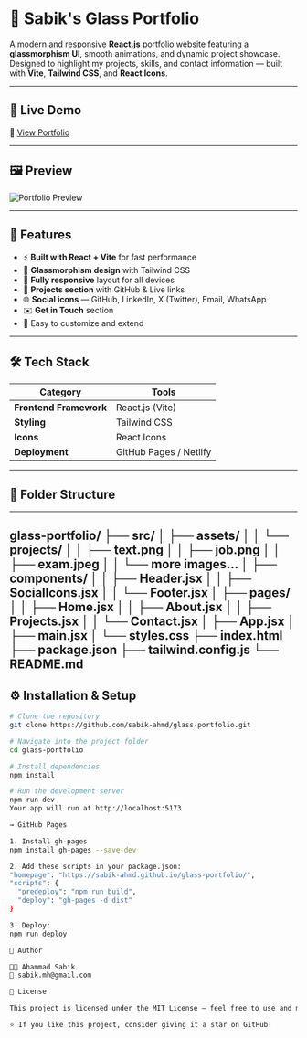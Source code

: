 # 💠 Sabik's Glass Portfolio

A modern and responsive **React.js** portfolio website featuring a **glassmorphism UI**, smooth animations, and dynamic project showcase.  
Designed to highlight my projects, skills, and contact information — built with **Vite**, **Tailwind CSS**, and **React Icons**.

---

## 🚀 Live Demo

🔗 [View Portfolio](https://sabik-ahmd.github.io/glass-portfolio/)

---

## 🖼️ Preview

![Portfolio Preview](https://via.placeholder.com/1200x600?text=Portfolio+Preview)

---

## 🧠 Features

- ⚡ **Built with React + Vite** for fast performance
- 🎨 **Glassmorphism design** with Tailwind CSS
- 📱 **Fully responsive** layout for all devices
- 💼 **Projects section** with GitHub & Live links
- 🌐 **Social icons** — GitHub, LinkedIn, X (Twitter), Email, WhatsApp
- ✉️ **Get in Touch** section
- 🧩 Easy to customize and extend

---

## 🛠️ Tech Stack

| Category               | Tools                  |
| ---------------------- | ---------------------- |
| **Frontend Framework** | React.js (Vite)        |
| **Styling**            | Tailwind CSS           |
| **Icons**              | React Icons            |
| **Deployment**         | GitHub Pages / Netlify |

---

## 📂 Folder Structure
---
glass-portfolio/
├── src/
│ ├── assets/
│ │ └── projects/
│ │ ├── text.png
│ │ ├── job.png
│ │ ├── exam.jpeg
│ │ └── more images...
│ ├── components/
│ │ ├── Header.jsx
│ │ ├── SocialIcons.jsx
│ │ └── Footer.jsx
│ ├── pages/
│ │ ├── Home.jsx
│ │ ├── About.jsx
│ │ ├── Projects.jsx
│ │ └── Contact.jsx
│ ├── App.jsx
│ ├── main.jsx
│ └── styles.css
├── index.html
├── package.json
├── tailwind.config.js
└── README.md
---

## ⚙️ Installation & Setup

```bash
# Clone the repository
git clone https://github.com/sabik-ahmd/glass-portfolio.git

# Navigate into the project folder
cd glass-portfolio

# Install dependencies
npm install

# Run the development server
npm run dev
Your app will run at http://localhost:5173

→ GitHub Pages

1. Install gh-pages
npm install gh-pages --save-dev

2. Add these scripts in your package.json:
"homepage": "https://sabik-ahmd.github.io/glass-portfolio/",
"scripts": {
  "predeploy": "npm run build",
  "deploy": "gh-pages -d dist"
}

3. Deploy:
npm run deploy

👤 Author

👨‍💻 Ahammad Sabik
📧 sabik.mh@gmail.com

🪪 License

This project is licensed under the MIT License — feel free to use and modify it for your own portfolio.

⭐ If you like this project, consider giving it a star on GitHub!

```
